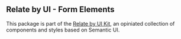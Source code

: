 Relate by UI - Form Elements
----------------------

This package is part of the [Relate by UI Kit](http://neo4j-apps.github.io/relate-by-ui), an opiniated collection of components and styles based on Semantic UI.
